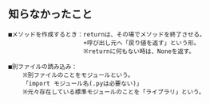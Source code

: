 ## 知らなかったこと


    ■メソッドを作成するとき：returnは、その場でメソッドを終了させる。
                         +呼び出し元へ「戻り値を返す」という形。
                         ※returnに何もない時は、Noneを返す。
    
    ■別ファイルの読み込み：
        ※別ファイルのことをモジュールという。
        「import モジュール名(.pyは必要ない)」
        ※元々存在している標準モジュールのことを「ライブラリ」という。




